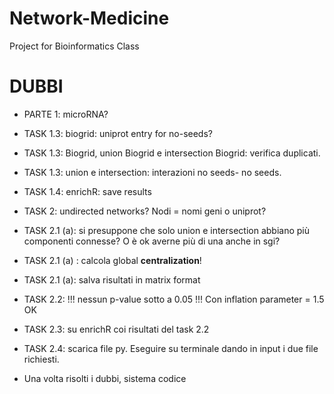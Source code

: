 # Network-Medicine
Project for Bioinformatics Class


# DUBBI


* PARTE 1: microRNA?

* TASK 1.3: biogrid: uniprot entry for no-seeds?

* TASK 1.3: Biogrid, union Biogrid e intersection Biogrid: verifica duplicati.

* TASK 1.3: union e intersection: interazioni no seeds- no seeds.

* TASK 1.4: enrichR: save results


* TASK 2: undirected networks? Nodi = nomi geni o uniprot?

* TASK 2.1 (a): si presuppone che solo union e intersection abbiano più componenti connesse? O è ok averne più di una anche in sgi?

* TASK 2.1 (a) : calcola global <b>centralization</b>!

* TASK 2.1 (a): salva risultati in matrix format

* TASK 2.2: !!! nessun p-value sotto a 0.05 !!! Con inflation parameter = 1.5 OK

* TASK 2.3: su enrichR coi risultati del task 2.2

* TASK 2.4: scarica file py. Eseguire su terminale dando in input i due file richiesti.






* Una volta risolti i dubbi, sistema codice
